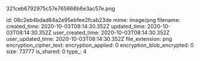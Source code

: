 321ceb6792975c57e765666b6e3ac57e.png

id: 08c2eb4bdad84a2e95ebfee2fcab23de
mime: image/png
filename: 
created_time: 2020-10-03T08:14:30.352Z
updated_time: 2020-10-03T08:14:30.352Z
user_created_time: 2020-10-03T08:14:30.352Z
user_updated_time: 2020-10-03T08:14:30.352Z
file_extension: png
encryption_cipher_text: 
encryption_applied: 0
encryption_blob_encrypted: 0
size: 73777
is_shared: 0
type_: 4